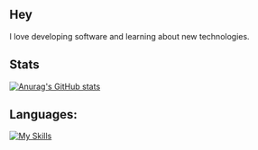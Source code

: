 ## Hey

I love developing software and learning about new technologies.

## Stats
[![Anurag's GitHub stats](https://github-readme-stats.vercel.app/api?username=F-Jan&theme=github_dark&count_private=true)](https://github.com/anuraghazra/github-readme-stats)

## Languages:
[![My Skills](https://skillicons.dev/icons?i=java,kotlin,js,rust,php)](https://skillicons.dev)
